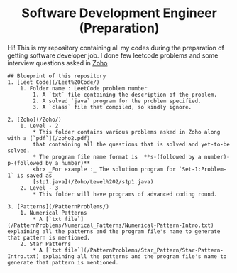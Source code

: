 <h1 align="center">Software Development Engineer <br> 
(Preparation) </h1>

Hi! This is my repository containing all my codes during the preparation of getting software developer job. I done few leetcode problems and some interview questions asked in [Zoho](https://www.zoho.com/)

```git
## Blueprint of this repository
1. [Leet Code](/Leet%20Code/)
    1. Folder name : LeetCode problem number
        1. A `txt` file containing the description of the problem.
        2. A solved `java` program for the problem specified. 
        3. A `class` file that compiled, so kindly ignore.

2. [Zoho](/Zoho/)
    1. Level - 2
        * This folder contains various problems asked in Zoho along with a [`pdf`](/zoho2.pdf) 
        that containing all the questions that is solved and yet-to-be solved.
        * The program file name format is  **s-(followed by a number)-p-(followed by a number)**
        <br> _For example :_ The solution program for `Set-1:Problem-1` is saved as 
        [s1p1.java](/Zoho/Level%202/s1p1.java)
    2. Level - 3
        * This folder will have programs of advanced coding round. 

3. [Patterns](/PatternProblems/)
    1. Numerical Patterns
        * A [`txt file`](/PatternProblems/Numerical_Patterns/Numerical-Pattern-Intro.txt) explaining all the patterns and the program file's name to generate that pattern is mentioned.
    2. Star Patterns
        * A [`txt file`](/PatternProblems/Star_Pattern/Star-Pattern-Intro.txt) explaining all the patterns and the program file's name to generate that pattern is mentioned. 

```

